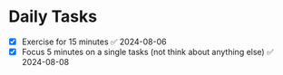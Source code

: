 # Daily Tasks
- [x] Exercise for 15 minutes ✅ 2024-08-06
- [x] Focus 5 minutes on a single tasks (not think about anything else) ✅ 2024-08-08